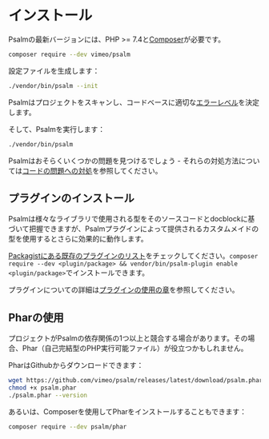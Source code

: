# インストール

Psalmの最新バージョンには、PHP >= 7.4と[Composer](https://getcomposer.org/)が必要です。

```bash
composer require --dev vimeo/psalm
```

設定ファイルを生成します：

```bash
./vendor/bin/psalm --init
```

Psalmはプロジェクトをスキャンし、コードベースに適切な[エラーレベル](error_levels.md)を決定します。

そして、Psalmを実行します：

```bash
./vendor/bin/psalm
```

Psalmはおそらくいくつかの問題を見つけるでしょう - それらの対処方法については[コードの問題への対処](dealing_with_code_issues.md)を参照してください。

## プラグインのインストール

Psalmは様々なライブラリで使用される型をそのソースコードとdocblockに基づいて把握できますが、Psalmプラグインによって提供されるカスタムメイドの型を使用するとさらに効果的に動作します。

[Packagistにある既存のプラグインのリスト](https://packagist.org/?type=psalm-plugin)をチェックしてください。`composer require --dev <plugin/package> && vendor/bin/psalm-plugin enable <plugin/package>`でインストールできます。

プラグインについての詳細は[プラグインの使用の章](plugins/using_plugins.md)を参照してください。

## Pharの使用

プロジェクトがPsalmの依存関係の1つ以上と競合する場合があります。その場合、Phar（自己完結型のPHP実行可能ファイル）が役立つかもしれません。

PharはGithubからダウンロードできます：

```bash
wget https://github.com/vimeo/psalm/releases/latest/download/psalm.phar
chmod +x psalm.phar
./psalm.phar --version
```

あるいは、Composerを使用してPharをインストールすることもできます：

```bash
composer require --dev psalm/phar
```
